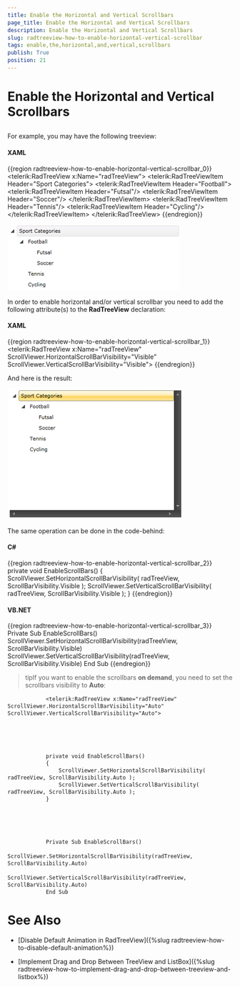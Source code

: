 ```yaml
---
title: Enable the Horizontal and Vertical Scrollbars
page_title: Enable the Horizontal and Vertical Scrollbars
description: Enable the Horizontal and Vertical Scrollbars
slug: radtreeview-how-to-enable-horizontal-vertical-scrollbar
tags: enable,the,horizontal,and,vertical,scrollbars
publish: True
position: 21
---
```


# Enable the Horizontal and Vertical Scrollbars



## 

For example, you may have the following treeview: 

#### __XAML__

{{region radtreeview-how-to-enable-horizontal-vertical-scrollbar_0}}
	<telerik:RadTreeView x:Name="radTreeView">
	    <telerik:RadTreeViewItem Header="Sport Categories">
	        <telerik:RadTreeViewItem Header="Football">
	            <telerik:RadTreeViewItem Header="Futsal"/>
	            <telerik:RadTreeViewItem Header="Soccer"/>
	        </telerik:RadTreeViewItem>
	        <telerik:RadTreeViewItem Header="Tennis"/>
	        <telerik:RadTreeViewItem Header="Cycling"/>
	    </telerik:RadTreeViewItem>
	</telerik:RadTreeView>
	{{endregion}}



![](images/RadTreeView_HowToEnableHorizontalAndVerticalScrollbar_001.png)

In order to enable horizontal and/or vertical scrollbar you need to add the following attribute(s) to the __RadTreeView__ declaration: 

#### __XAML__

{{region radtreeview-how-to-enable-horizontal-vertical-scrollbar_1}}
	<telerik:RadTreeView x:Name="radTreeView" ScrollViewer.HorizontalScrollBarVisibility="Visible" ScrollViewer.VerticalScrollBarVisibility="Visible">
	{{endregion}}



And here is the result: 

![](images/RadTreeView_HowToEnableHorizontalAndVerticalScrollbar_010.png)

The same operation can be done in the code-behind: 

#### __C#__

{{region radtreeview-how-to-enable-horizontal-vertical-scrollbar_2}}
	private void EnableScrollBars()
	{
	    ScrollViewer.SetHorizontalScrollBarVisibility( radTreeView, ScrollBarVisibility.Visible );
	    ScrollViewer.SetVerticalScrollBarVisibility( radTreeView, ScrollBarVisibility.Visible );
	}
	{{endregion}}



#### __VB.NET__

{{region radtreeview-how-to-enable-horizontal-vertical-scrollbar_3}}
	Private Sub EnableScrollBars()
	    ScrollViewer.SetHorizontalScrollBarVisibility(radTreeView, ScrollBarVisibility.Visible)
	    ScrollViewer.SetVerticalScrollBarVisibility(radTreeView, ScrollBarVisibility.Visible)
	End Sub
	{{endregion}}



>tipIf you want to enable the scrollbars __on demand__, you need to set the scrollbars visibility to __Auto__:

	
              	<telerik:RadTreeView x:Name="radTreeView" ScrollViewer.HorizontalScrollBarVisibility="Auto" ScrollViewer.VerticalScrollBarVisibility="Auto">
              



	
                private void EnableScrollBars()
				{
				    ScrollViewer.SetHorizontalScrollBarVisibility( radTreeView, ScrollBarVisibility.Auto );
				    ScrollViewer.SetVerticalScrollBarVisibility( radTreeView, ScrollBarVisibility.Auto );
				}
              



	
              	Private Sub EnableScrollBars()
    				ScrollViewer.SetHorizontalScrollBarVisibility(radTreeView, ScrollBarVisibility.Auto)
    				ScrollViewer.SetVerticalScrollBarVisibility(radTreeView, ScrollBarVisibility.Auto)
				End Sub
              



# See Also

 * [Disable Default Animation in RadTreeView]({%slug radtreeview-how-to-disable-default-animation%})

 * [Implement Drag and Drop Between TreeView and ListBox]({%slug radtreeview-how-to-implement-drag-and-drop-between-treeview-and-listbox%})
